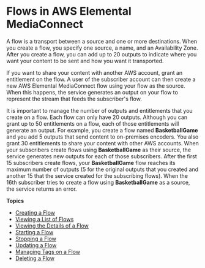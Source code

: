 # Flows in AWS Elemental MediaConnect<a name="flows"></a>

A flow is a transport between a source and one or more destinations\. When you create a flow, you specify one source, a name, and an Availability Zone\. After you create a flow, you can add up to 20 outputs to indicate where you want your content to be sent and how you want it transported\.

If you want to share your content with another AWS account, grant an entitlement on the flow\. A user of the subscriber account can then create a new AWS Elemental MediaConnect flow using your flow as the source\. When this happens, the service generates an output on your flow to represent the stream that feeds the subscriber's flow\. 

It is important to manage the number of outputs and entitlements that you create on a flow\. Each flow can only have 20 outputs\. Although you can grant up to 50 entitlements on a flow, each of those entitlements will generate an output\. For example, you create a flow named **BasketballGame** and you add 5 outputs that send content to on\-premises encoders\. You also grant 30 entitlements to share your content with other AWS accounts\. When your subscribers create flows using **BasketballGame** as their source, the service generates new outputs for each of those subscribers\. After the first 15 subscribers create flows, your **BasketballGame** flow reaches its maximum number of outputs \(5 for the original outputs that you created and another 15 that the service created for the subscribing flows\)\. When the 16th subscriber tries to create a flow using **BasketballGame** as a source, the service returns an error\.

**Topics**
+ [Creating a Flow](flows-create.md)
+ [Viewing a List of Flows](flows-view-list.md)
+ [Viewing the Details of a Flow](flows-view-details.md)
+ [Starting a Flow](flows-start.md)
+ [Stopping a Flow](flows-stop.md)
+ [Updating a Flow](flows-update.md)
+ [Managing Tags on a Flow](flows-manage-tags.md)
+ [Deleting a Flow](flows-delete.md)